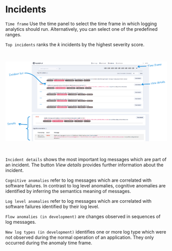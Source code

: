 # Incidents

`Time frame` Use the time panel to select the time frame in which logging analytics should run. Alternatively, you can select one of the predefined ranges. 

`Top incidents` ranks the *k* incidents by the highest severity score.


<br>

![Logs](./incidents_marked.png ':size=1200')

<br>

`Incident details` shows the most important log messages which are part of an incident. 
The button *View details* provides further information about the incident.

`Cognitive anomalies` refer to log messages which are correlated with software failures.
In contrast to log level anomalies, cognitive anomalies are identified by inferring the semantics meaning of messages.

`Log level anomalies` refer to log messages which are correlated with software failures identified by their log level.

`Flow anomalies (in development)` are changes observed in sequences of log messages. 

`New log types (in development)` identifies one or more log type which were not observed during the normal operation of an application. They only occurred during the anomaly time frame.